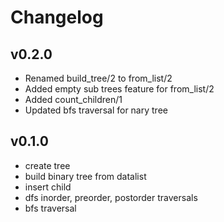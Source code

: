 # Changelog

## v0.2.0

* Renamed build_tree/2 to from_list/2
* Added empty sub trees feature for from_list/2
* Added count_children/1
* Updated bfs traversal for nary tree

## v0.1.0

* create tree
* build binary tree from datalist
* insert child
* dfs inorder, preorder, postorder traversals
* bfs traversal
